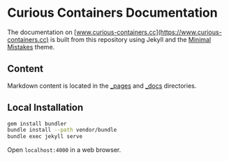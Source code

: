 # Curious Containers Documentation

The documentation on [www.curious-containers.cc](https://www.curious-containers.cc) is built from this repository using Jekyll and the [Minimal Mistakes](https://mmistakes.github.io/minimal-mistakes/) theme.


## Content

Markdown content is located in the [_pages](_pages) and [_docs](_docs) directories.


## Local Installation

```bash
gem install bundler
bundle install --path vendor/bundle
bundle exec jekyll serve
```

Open `localhost:4000` in a web browser.
